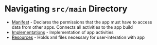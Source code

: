 # Navigating `src/main` Directory
+ [Manifest](AndroidManifest.xml) - Declares the permissions that the app must have to access data from other apps. Connects all activities to the app build
+ [Implementations](java/com/example/project1) - Implementation of app activities
+ [Resources](res/README.md) - Holds xml files necessary for user-interation with app
